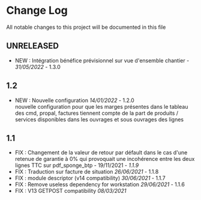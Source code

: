 # Change Log
All notable changes to this project will be documented in this file

## UNRELEASED

- NEW : Intégration bénéfice prévisionnel sur vue d'ensemble chantier - *31/05/2022* - 1.3.0

## 1.2

- NEW : Nouvelle configuration *14/01/2022* - 1.2.0   
  nouvelle configuration pour que les marges présentes dans le tableau des cmd, propal, factures 
  tiennent compte de la part de produits / services disponibles dans les ouvrages et sous ouvrages des lignes


## 1.1

- FIX : Changement de la valeur de retour par défault dans le cas d'une retenue de garantie à 0% qui provoquait une incohérence entre les deux lignes TTC sur pdf_sponge_btp - 19/11/2021 - *1.1.9*
- FIX : Traduction sur facture de situation *26/06/2021* - 1.1.8
- FIX : module descriptor (v14 compatibility) *30/06/2021* - 1.1.7
- FIX : Remove useless dependency for workstation *29/06/2021* - 1.1.6
- FIX : V13 GETPOST compatibility *08/03/2021*
